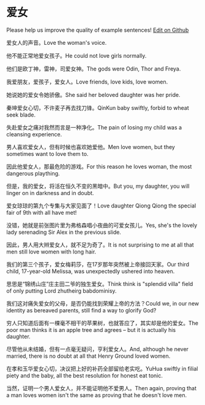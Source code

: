 # 爱女

Please help us improve the quality of example sentences! [Edit on Github](https://github.com/jiyushe/jiyu-example-sentence-source/blob/main/chinese/ainv.md)

<p><span class="chinese">爱女人的声音。</span><span class="english">Love the woman's voice.</span></p>

<p><span class="chinese">他不能正常地爱女孩子。</span><span class="english">He could not love girls normally.</span></p>

<p><span class="chinese">他们是欧丁神，雷神，司爱女神。</span><span class="english">The gods were Odin, Thor and Freya.</span></p>

<p><span class="chinese">我爱朋友，爱孩子，爱女人。</span><span class="english">Love friends, love kids, love women.</span></p>

<p><span class="chinese">她说她的爱女令她骄傲。</span><span class="english">She said her beloved daughter was her pride.</span></p>

<p><span class="chinese">秦坤爱女心切，不许麦子再去找刀锋。</span><span class="english">QinKun baby swiftly, forbid to wheat seek blade.</span></p>

<p><span class="chinese">失赴爱女之痛对我然而言是一种净化。</span><span class="english">The pain of losing my child was a cleansing experience.</span></p>

<p><span class="chinese">男人喜欢爱女人，但有时候也喜欢她爱他。</span><span class="english">Men love women, but they sometimes want to love them to.</span></p>

<p><span class="chinese">因此他爱女人，那最危险的游戏。</span><span class="english">For this reason he loves woman, the most dangerous plaything.</span></p>

<p><span class="chinese">但是，我的爱女，将活在恒久不变的黑暗中。</span><span class="english">But you, my daughter, you will linger on in darkness and in doubt.</span></p>

<p><span class="chinese">爱女琼琼的第九个专集与大家见面了！</span><span class="english">Love daughter Qiong Qiong the special fair of 9th with all have met!</span></p>

<p><span class="chinese">没错，她就是前张图片里为弗格森唱小夜曲的可爱女孩儿。</span><span class="english">Yes, she's the lovely lady serenading Sir Alex in the previous slide.</span></p>

<p><span class="chinese">因此，男人用大辫爱女人，就不足为奇了。</span><span class="english">It is not surprising to me at all that men still love women with long hair.</span></p>

<p><span class="chinese">我们的第三个孩子，爱女梅莉莎，在17岁那年突然被上帝接回天家。</span><span class="english">Our third child, 17-year-old Melissa, was unexpectedly ushered into heaven.</span></p>

<p><span class="chinese">思思是“锦绣山庄”庄主田二爷的独生爱女。</span><span class="english">Think think is "splendid villa" field of only putting Lord zhutheirg babdominisy.</span></p>

<p><span class="chinese">我们这对痛失爱女的父母，是否仍能找到荣耀上帝的方法？</span><span class="english">Could we, in our new identity as bereaved parents, still find a way to glorify God?</span></p>

<p><span class="chinese">穷人只知道后面有一棵毫不相干的苹果树，也就答应了，其实却是他的爱女。</span><span class="english">The poor man thinks it is an apple tree and agrees – but it is actually his daughter.</span></p>

<p><span class="chinese">尽管他从未结婚，但有一点毫无疑问，亨利爱女人。</span><span class="english">And, although he never married, there is no doubt at all that Henry Ground loved women.</span></p>

<p><span class="chinese">在孝和玉华爱女心切，决议把上好的补药全部留给老实吃。</span><span class="english">YuHua swiftly in filial piety and the baby, all the best resolution for honest eat tonic.</span></p>

<p><span class="chinese">当然，证明一个男人爱女人，并不能证明他不爱男人。</span><span class="english">Then again, proving that a man loves women isn't the same as proving that he doesn't love men.</span></p>

